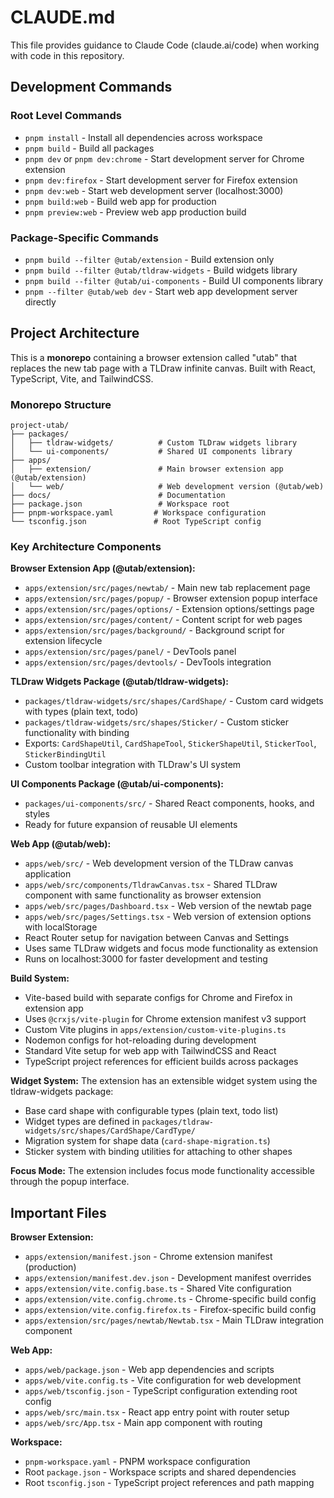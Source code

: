 # CLAUDE.md

This file provides guidance to Claude Code (claude.ai/code) when working with code in this repository.

## Development Commands

### Root Level Commands
- `pnpm install` - Install all dependencies across workspace
- `pnpm build` - Build all packages
- `pnpm dev` or `pnpm dev:chrome` - Start development server for Chrome extension
- `pnpm dev:firefox` - Start development server for Firefox extension
- `pnpm dev:web` - Start web development server (localhost:3000)
- `pnpm build:web` - Build web app for production
- `pnpm preview:web` - Preview web app production build

### Package-Specific Commands
- `pnpm build --filter @utab/extension` - Build extension only
- `pnpm build --filter @utab/tldraw-widgets` - Build widgets library
- `pnpm build --filter @utab/ui-components` - Build UI components library
- `pnpm --filter @utab/web dev` - Start web app development server directly

## Project Architecture

This is a **monorepo** containing a browser extension called "utab" that replaces the new tab page with a TLDraw infinite canvas. Built with React, TypeScript, Vite, and TailwindCSS.

### Monorepo Structure

```
project-utab/
├── packages/
│   ├── tldraw-widgets/          # Custom TLDraw widgets library  
│   └── ui-components/           # Shared UI components library
├── apps/
│   ├── extension/               # Main browser extension app (@utab/extension)
│   └── web/                     # Web development version (@utab/web)
├── docs/                        # Documentation
├── package.json                 # Workspace root
├── pnpm-workspace.yaml         # Workspace configuration
└── tsconfig.json               # Root TypeScript config
```

### Key Architecture Components

**Browser Extension App (@utab/extension):**
- `apps/extension/src/pages/newtab/` - Main new tab replacement page
- `apps/extension/src/pages/popup/` - Browser extension popup interface
- `apps/extension/src/pages/options/` - Extension options/settings page
- `apps/extension/src/pages/content/` - Content script for web pages
- `apps/extension/src/pages/background/` - Background script for extension lifecycle
- `apps/extension/src/pages/panel/` - DevTools panel
- `apps/extension/src/pages/devtools/` - DevTools integration

**TLDraw Widgets Package (@utab/tldraw-widgets):**
- `packages/tldraw-widgets/src/shapes/CardShape/` - Custom card widgets with types (plain text, todo)
- `packages/tldraw-widgets/src/shapes/Sticker/` - Custom sticker functionality with binding
- Exports: `CardShapeUtil`, `CardShapeTool`, `StickerShapeUtil`, `StickerTool`, `StickerBindingUtil`
- Custom toolbar integration with TLDraw's UI system

**UI Components Package (@utab/ui-components):**
- `packages/ui-components/src/` - Shared React components, hooks, and styles
- Ready for future expansion of reusable UI elements

**Web App (@utab/web):**
- `apps/web/src/` - Web development version of the TLDraw canvas application
- `apps/web/src/components/TldrawCanvas.tsx` - Shared TLDraw component with same functionality as browser extension
- `apps/web/src/pages/Dashboard.tsx` - Web version of the newtab page
- `apps/web/src/pages/Settings.tsx` - Web version of extension options with localStorage
- React Router setup for navigation between Canvas and Settings
- Uses same TLDraw widgets and focus mode functionality as extension
- Runs on localhost:3000 for faster development and testing

**Build System:**
- Vite-based build with separate configs for Chrome and Firefox in extension app
- Uses `@crxjs/vite-plugin` for Chrome extension manifest v3 support
- Custom Vite plugins in `apps/extension/custom-vite-plugins.ts`
- Nodemon configs for hot-reloading during development
- Standard Vite setup for web app with TailwindCSS and React
- TypeScript project references for efficient builds across packages

**Widget System:**
The extension has an extensible widget system using the tldraw-widgets package:
- Base card shape with configurable types (plain text, todo list)
- Widget types are defined in `packages/tldraw-widgets/src/shapes/CardShape/CardType/`
- Migration system for shape data (`card-shape-migration.ts`)
- Sticker system with binding utilities for attaching to other shapes

**Focus Mode:**
The extension includes focus mode functionality accessible through the popup interface.

## Important Files

**Browser Extension:**
- `apps/extension/manifest.json` - Chrome extension manifest (production)
- `apps/extension/manifest.dev.json` - Development manifest overrides
- `apps/extension/vite.config.base.ts` - Shared Vite configuration
- `apps/extension/vite.config.chrome.ts` - Chrome-specific build config
- `apps/extension/vite.config.firefox.ts` - Firefox-specific build config
- `apps/extension/src/pages/newtab/Newtab.tsx` - Main TLDraw integration component

**Web App:**
- `apps/web/package.json` - Web app dependencies and scripts
- `apps/web/vite.config.ts` - Vite configuration for web development
- `apps/web/tsconfig.json` - TypeScript configuration extending root config
- `apps/web/src/main.tsx` - React app entry point with router setup
- `apps/web/src/App.tsx` - Main app component with routing

**Workspace:**
- `pnpm-workspace.yaml` - PNPM workspace configuration
- Root `package.json` - Workspace scripts and shared dependencies
- Root `tsconfig.json` - TypeScript project references and path mapping